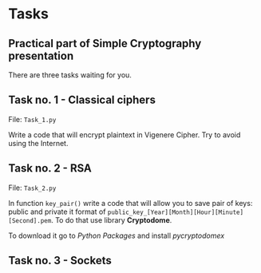 # **Tasks**

## Practical part of Simple Cryptography presentation
There are three tasks waiting for you. 

## Task no. 1 - Classical ciphers
File: `Task_1.py`

Write a code that will encrypt plaintext in Vigenere Cipher. Try to avoid using
the Internet.

## Task no. 2 - RSA
File: `Task_2.py`

In function `key_pair()` write a code that will allow you to save pair of keys:
public and private it format of `public_key_[Year][Month][Hour][Minute][Second].pem`.
To do that use library **Cryptodome**. 

To download it go to *Python Packages* and install *pycryptodomex*

## Task no. 3 - Sockets
